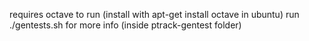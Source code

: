 requires octave to run (install with apt-get install octave in ubuntu)
run ./gentests.sh for more info (inside ptrack-gentest folder)
